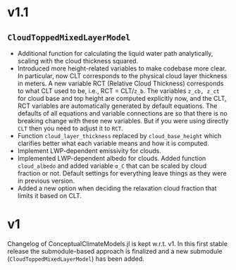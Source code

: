 # v1.1

## `CloudToppedMixedLayerModel`

- Additional function for calculating the liquid water path analytically, scaling with the cloud thickness squared.
- Introduced more height-related variables to make codebase more clear. In particular, now CLT corresponds to the physical cloud layer thickness in meters. A new variable RCT (Relative Cloud Thickness) corresponds to what CLT used to be, i.e., RCT = CLT/`z_b`. The variables `z_cb, z_ct` for cloud base and top height are computed explicitly now, and the CLT, RCT variables are automatically generated by default equations. The defaults of all equations and variable connections are so that there is no breaking change with these new variables. But if you were using directly `CLT` then you need to adjust it to `RCT`.
- Function `cloud_layer_thickness` replaced by `cloud_base_height` which clarifies better what each variable means and how it is computed.
- Implement LWP-dependent emissivity for clouds.
- Implemented LWP-dependent albedo for clouds. Added function `cloud_albedo` and added variable `α_C` that can be scaled by cloud fraction or not. Default settings for everything leave things as they were in previous version.
- Added a new option when deciding the relaxation cloud fraction that limits it based on CLT.

# v1

Changelog of ConceptualClimateModels.jl is kept w.r.t. v1.
In this first stable release the submodule-based approach is finalized and a new submodule (`CloudToppedMixedLayerModel`) has been added.